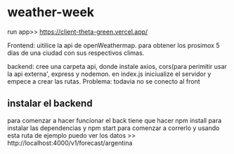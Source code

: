 # weather-week
run app>> https://client-theta-green.vercel.app/

Frontend:
uitilice la api de openWeathermap. para obtener los prosimox 5 dias de una ciudad con sus respectivos climas.

backend: 
cree una carpeta api, donde instale axios, cors(para perimitir usar la api externa', express y nodemon. en index.js iniciualize el servidor y empece a crear las rutas.
Problema: todavia no se conecto al front
## instalar el backend
para comenzar a hacer funcionar el back tiene que hacer npm install para instalar las dependencias y npm start para comenzar a correrlo
y usando esta ruta de ejemplo puedo ver los datos >> http://localhost:4000/v1/forecast/argentina



